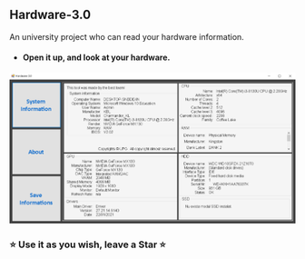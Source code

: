 ## Hardware-3.0
An university project who can read your hardware information.

* #### Open it up, and look at your hardware.
<kbd>![Fig 1](https://github.com/emyl089/Hardware-3.0/blob/master/Images/Screenshot.png)</kbd>


### :star: Use it as you wish, leave a Star :star:
